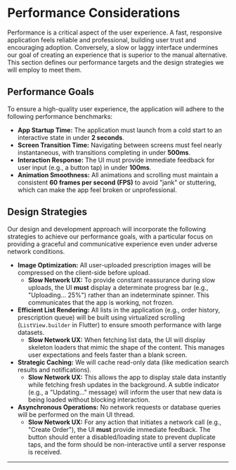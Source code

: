 # Performance Considerations

<!--docs/front-end-spec/[title].md-->

Performance is a critical aspect of the user experience. A fast, responsive application feels reliable and professional, building user trust and encouraging adoption. Conversely, a slow or laggy interface undermines our goal of creating an experience that is superior to the manual alternative. This section defines our performance targets and the design strategies we will employ to meet them.

## Performance Goals

To ensure a high-quality user experience, the application will adhere to the following performance benchmarks:

*   **App Startup Time:** The application must launch from a cold start to an interactive state in under **2 seconds**.
*   **Screen Transition Time:** Navigating between screens must feel nearly instantaneous, with transitions completing in under **500ms**.
*   **Interaction Response:** The UI must provide immediate feedback for user input (e.g., a button tap) in under **100ms**.
*   **Animation Smoothness:** All animations and scrolling must maintain a consistent **60 frames per second (FPS)** to avoid "jank" or stuttering, which can make the app feel broken or unprofessional.

## Design Strategies

Our design and development approach will incorporate the following strategies to achieve our performance goals, with a particular focus on providing a graceful and communicative experience even under adverse network conditions.

*   **Image Optimization:** All user-uploaded prescription images will be compressed on the client-side before upload.
    *   **Slow Network UX:** To provide constant reassurance during slow uploads, the UI **must** display a determinate progress bar (e.g., "Uploading... 25%") rather than an indeterminate spinner. This communicates that the app is working, not frozen.
*   **Efficient List Rendering:** All lists in the application (e.g., order history, prescription queue) will be built using virtualized scrolling (`ListView.builder` in Flutter) to ensure smooth performance with large datasets.
    *   **Slow Network UX:** When fetching list data, the UI will display skeleton loaders that mimic the shape of the content. This manages user expectations and feels faster than a blank screen.
*   **Strategic Caching:** We will cache read-only data (like medication search results and notifications).
    *   **Slow Network UX:** This allows the app to display stale data instantly while fetching fresh updates in the background. A subtle indicator (e.g., a "Updating..." message) will inform the user that new data is being loaded without blocking interaction.
*   **Asynchronous Operations:** No network requests or database queries will be performed on the main UI thread.
    *   **Slow Network UX:** For any action that initiates a network call (e.g., "Create Order"), the UI **must** provide immediate feedback. The button should enter a disabled/loading state to prevent duplicate taps, and the form should be non-interactive until a server response is received.

---
